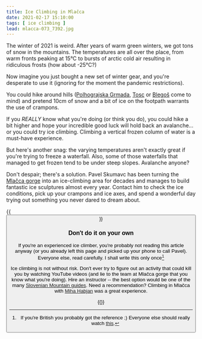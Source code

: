 ```yaml
---
title: Ice Climbing in Mlačca
date: 2021-02-17 15:10:00
tags: [ ice climbing ]
lead: mlacca-073_7392.jpg
---
```

The winter of 2021 is weird. After years of warm green winters, we got tons of snow in the mountains. The temperatures are all over the place, from warm fronts peaking at 15°C to bursts of arctic cold air resulting in ridiculous frosts (how about -25°C?)

Now imagine you just bought a new set of winter gear, and you're desperate to use it (ignoring for the moment the pandemic restrictions).
<!--more-->
You could hike around hills ([Polhograjska Grmada](../../hikes/polhograjskagrmada), [Tosc](../../hikes/tosc) or [Blegoš](../../hikes/blegos) come to mind) and pretend 10cm of snow and a bit of ice on the footpath warrants the use of crampons. 

If you _REALLY_ know what you're doing (or think you do), you could hike a bit higher and hope your incredible good luck will hold back an avalanche... or you could try ice climbing. Climbing a vertical frozen column of water is a must-have experience.

But here's another snag: the varying temperatures aren't exactly great if you're trying to freeze a waterfall. Also, some of those waterfalls that managed to get frozen tend to be under steep slopes. Avalanche anyone?

Don't despair; there's a solution. Pavel Skumavc has been turning the [Mlačca gorge](https://lednoplezanje.com/en/ice-climbing/) into an ice-climbing area for decades and manages to build fantastic ice sculptures almost every year. Contact him to check the ice conditions, pick up your crampons and ice axes, and spend a wonderful day trying out something you never dared to dream about.

{{<button href="https://lednoplezanje.com/en/ice-climbing/" text="Explore">}}

### Don't do it on your own

If you're an experienced ice climber, you're probably not reading this article anyway (or you already left this page and picked up your phone to call Pavel). Everyone else, read carefully. I shall write this only once[^2]

Ice climbing is not without risk. Don't ever try to figure out an activity that could kill you by watching YouTube videos (and lie to the team at Mlačca gorge that you know what you're doing). Hire an instructor -- the best option would be one of the many [Slovenian Mountain guides](http://zgvs.si/en/mountain-guide/).  Need a recommendation? Climbing in Mlačca with [Miha Habjan](https://www.facebook.com/miha.habjan.3) was a great experience.

{{<photo-gallery pattern="mlacca-*.jpg">}}

[^2]: If you're British you probably got the reference ;) Everyone else should really watch [this](http://www.bbc.co.uk/comedy/alloallo/).
